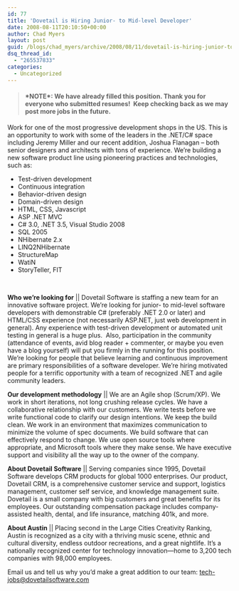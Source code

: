 ```yaml
---
id: 77
title: 'Dovetail is Hiring Junior- to Mid-level Developer'
date: 2008-08-11T20:10:50+00:00
author: Chad Myers
layout: post
guid: /blogs/chad_myers/archive/2008/08/11/dovetail-is-hiring-junior-to-mid-level-developer.aspx
dsq_thread_id:
  - "265537833"
categories:
  - Uncategorized
---
```

> #### \*NOTE\*: We have already filled this position. Thank you for everyone who submitted resumes!&#160; Keep checking back as we may post more jobs in the future.

Work for one of the most progressive development shops in the US. This is an opportunity to work with some of the leaders in the .NET/C# space including Jeremy Miller and our recent addition, Joshua Flanagan – both senior designers and architects with tons of experience. We’re building a new software product line using pioneering practices and technologies, such as:

  * Test-driven development 
  * Continuous integration 
  * Behavior-driven design 
  * Domain-driven design 
  * HTML, CSS, Javascript 
  * ASP .NET MVC 
  * C# 3.0, .NET 3.5, Visual Studio 2008 
  * SQL 2005 
  * NHibernate 2.x 
  * LINQ2NHibernate 
  * StructureMap 
  * WatiN 
  * StoryTeller, FIT 

&#160;

**Who we’re looking for** || Dovetail Software is staffing a new team for an innovative software project. We’re looking for junior- to mid-level software developers with demonstrable C# (preferably .NET 2.0 or later) and HTML/CSS experience (not necessarily ASP.NET, just web development in general). Any experience with test-driven development or automated unit testing in general is a huge plus.&#160; Also, participation in the community (attendance of events, avid blog reader + commenter, or maybe you even have a blog yourself) will put you firmly in the running for this position. We’re looking for people that believe learning and continuous improvement are primary responsibilities of a software developer. We’re hiring motivated people for a terrific opportunity with a team of recognized .NET and agile community leaders.

**Our development methodology** || We are an Agile shop (Scrum/XP). We work in short iterations, not long crushing release cycles. We have a collaborative relationship with our customers. We write tests before we write functional code to clarify our design intentions. We keep the build clean. We work in an environment that maximizes communication to minimize the volume of spec documents. We build software that can effectively respond to change. We use open source tools where appropriate, and Microsoft tools where they make sense. We have executive support and visibility all the way up to the owner of the company. 

**About Dovetail Software** || Serving companies since 1995, Dovetail Software develops CRM products for global 1000 enterprises. Our product, Dovetail CRM, is a comprehensive customer service and support, logistics management, customer self service, and knowledge management suite. Dovetail is a small company with big customers and great benefits for its employees. Our outstanding compensation package includes company-assisted health, dental, and life insurance, matching 401k, and more. 

**About Austin** || Placing second in the Large Cities Creativity Ranking, Austin is recognized as a city with a thriving music scene, ethnic and cultural diversity, endless outdoor recreations, and a great nightlife. It’s a nationally recognized center for technology innovation—home to 3,200 tech companies with 98,000 employees. 

Email us and tell us why you’d make a great addition to our team: <tech-jobs@dovetailsoftware.com>